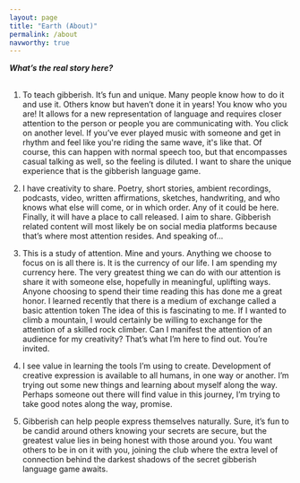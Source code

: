 ```yaml
---
layout: page
title: "Earth (About)"
permalink: /about
navworthy: true
---
```

***What’s the real story here?***
<br><br>

1. To teach gibberish. It’s fun and unique. Many people know how to do it and use it. Others know but haven’t done it in years! You know who you are! It allows for a new representation of language and requires closer attention to the person or people you are communicating with. You click on another level. If you’ve ever played music with someone and get in rhythm and feel like you're riding the same wave, it's like that. Of course, this can happen with normal speech too, but that encompasses casual talking as well, so the feeling is diluted. I want to share the unique experience that is the gibberish language game.

  

2. I have creativity to share. Poetry, short stories, ambient recordings,  podcasts, video, written affirmations, sketches, handwriting, and who knows what else will come, or in which order. Any of it could be here. Finally, it will have a place to call released. I aim to share. Gibberish related content will most likely be on social media platforms because that’s where most attention resides. And speaking of…

  

3. This is a study of attention. Mine and yours. Anything we choose to focus on is all there is. It is the currency of our life. I am spending my currency here. The very greatest thing we can do with our attention is share it with someone else, hopefully in meaningful, uplifting ways. Anyone choosing to spend their time reading this has done me a great honor. I learned recently that there is a medium of exchange called a basic attention token The idea of this is fascinating to me. If I wanted to climb a mountain, I would certainly be willing to exchange for the attention of a skilled rock climber. Can I manifest the attention of an audience for my creativity? That’s what I’m here to find out. You’re invited.

  

4. I see value in learning the tools I’m using to create. Development of creative expression is available to all humans, in one way or another. I’m trying out some new things and learning about myself along the way. Perhaps someone out there will find value in this journey, I’m trying to take good notes along the way, promise.

  

5. Gibberish can help people express themselves naturally. Sure, it’s fun to be candid around others knowing your secrets are secure, but the greatest value lies in being honest with those around you. You want others to be in on it with you, joining the club where the extra level of connection behind the darkest shadows of the secret gibberish language game awaits.
